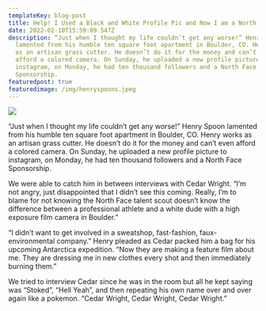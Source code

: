 ```yaml
---
templateKey: blog-post
title: Help! I Used a Black and White Profile Pic and Now I am a North Face Athlete!
date: 2022-02-10T15:59:09.547Z
description: “Just when I thought my life couldn’t get any worse!” Henry Spoon
  lamented from his humble ten square foot apartment in Boulder, CO. Henry works
  as an artisan grass cutter. He doesn’t do it for the money and can’t even
  afford a colored camera. On Sunday, he uploaded a new profile picture to
  instagram, on Monday, he had ten thousand followers and a North Face
  Sponsorship.
featuredpost: true
featuredimage: /img/henryspoons.jpeg
---
```

![](/img/henryspoons.jpeg)

“Just when I thought my life couldn’t get any worse!” Henry Spoon lamented from his humble ten square foot apartment in Boulder, CO. Henry works as an artisan grass cutter. He doesn’t do it for the money and can’t even afford a colored camera. On Sunday, he uploaded a new profile picture to instagram, on Monday, he had ten thousand followers and a North Face Sponsorship.



We were able to catch him in between interviews with Cedar Wright. “I’m not angry, just disappointed that I didn’t see this coming. Really, I’m to blame for not knowing the North Face talent scout doesn’t know the difference between a professional athlete and a white dude with a high exposure film camera in Boulder.”



“I didn’t want to get involved in a sweatshop, fast-fashion, faux-environmental company.” Henry pleaded as Cedar packed him a bag for his upcoming Antarctica expedition. “Now they are making a feature film about me. They are dressing me in new clothes every shot and then immediately burning them.”



We tried to interview Cedar since he was in the room but all he kept saying was “Stoked”, “Hell Yeah”, and then repeating his own name over and over again like a pokemon. “Cedar Wright, Cedar Wright, Cedar Wright.”
